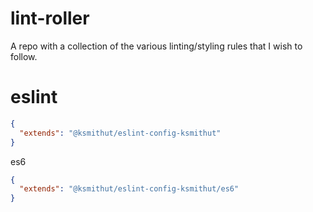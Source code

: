 # lint-roller

A repo with a collection of the various linting/styling rules that I wish to follow.

# eslint

```json
{
  "extends": "@ksmithut/eslint-config-ksmithut"
}
```

es6

```json
{
  "extends": "@ksmithut/eslint-config-ksmithut/es6"
}
```
